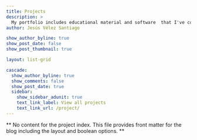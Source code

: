 ```yaml
---
title: Projects
description: >
  My portfolio includes educational material and software  that I've contributed or created.
author: Jesús Vélez Santiago

show_author_byline: true
show_post_date: false
show_post_thumbnail: true

layout: list-grid

cascade:
  show_author_byline: true
  show_comments: false
  show_post_date: true
  sidebar:
    show_sidebar_adunit: true
    text_link_label: View all projects
    text_link_url: /project/
---
```


** No content for the project index. This file provides front matter for the blog including the layout and boolean options. **
